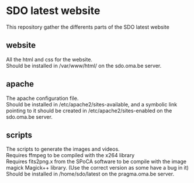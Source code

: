 SDO latest website
===================

This repository gather the differents parts of the SDO latest website

website
-------
All the html and css for the website.  
Should be installed in /var/www/html/ on the sdo.oma.be server.

apache
------
The apache configuration file.  
Should be installed in /etc/apache2/sites-available, and a symbolic link pointing to it should be created in /etc/apache2/sites-enabled on the sdo.oma.be server.

scripts
-------
The scripts to generate the images and videos.  
Requires ffmpeg to be compiled with the x264 library  
Requires fits2png.x from the SPoCA software to be compile with the image magick Magick++ library. (Use the correct version as some have a bug in it)  
Should be installed in /home/sdo/latest on the pragma.oma.be server.

